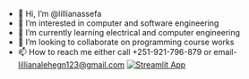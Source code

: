 - 👋 Hi, I’m @lillianassefa
- 👀 I’m interested in computer and software engineering
- 🌱 I’m currently learning electrical and computer engineering
- 💞️ I’m looking to collaborate on programming course works
- 📫 How to reach me either call +251-921-796-879 or email- lillianalehegn123@gmail.com
[![Streamlit App](https://static.streamlit.io/badges/streamlit_badge_black_white.svg)](URL_TO_YOUR_APP)
<!---
lillianassefa/lillianassefa is a ✨ special ✨ repository because its `README.md` (this file) appears on your GitHub profile.
You can click the Preview link to take a look at your changes.
--->
